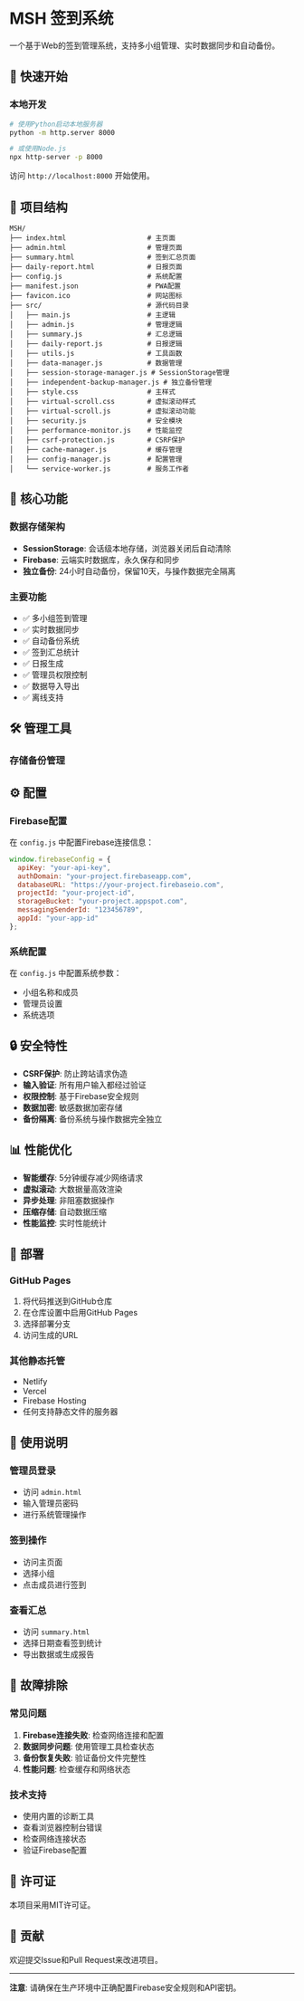 # MSH 签到系统

一个基于Web的签到管理系统，支持多小组管理、实时数据同步和自动备份。

## 🚀 快速开始

### 本地开发
```bash
# 使用Python启动本地服务器
python -m http.server 8000

# 或使用Node.js
npx http-server -p 8000
```

访问 `http://localhost:8000` 开始使用。

## 📁 项目结构

```
MSH/
├── index.html                    # 主页面
├── admin.html                    # 管理页面
├── summary.html                  # 签到汇总页面
├── daily-report.html             # 日报页面
├── config.js                     # 系统配置
├── manifest.json                 # PWA配置
├── favicon.ico                   # 网站图标
├── src/                          # 源代码目录
│   ├── main.js                   # 主逻辑
│   ├── admin.js                  # 管理逻辑
│   ├── summary.js                # 汇总逻辑
│   ├── daily-report.js           # 日报逻辑
│   ├── utils.js                  # 工具函数
│   ├── data-manager.js           # 数据管理
│   ├── session-storage-manager.js # SessionStorage管理
│   ├── independent-backup-manager.js # 独立备份管理
│   ├── style.css                 # 主样式
│   ├── virtual-scroll.css        # 虚拟滚动样式
│   ├── virtual-scroll.js         # 虚拟滚动功能
│   ├── security.js               # 安全模块
│   ├── performance-monitor.js    # 性能监控
│   ├── csrf-protection.js        # CSRF保护
│   ├── cache-manager.js          # 缓存管理
│   ├── config-manager.js         # 配置管理
│   └── service-worker.js         # 服务工作者
```

## 🔧 核心功能

### 数据存储架构
- **SessionStorage**: 会话级本地存储，浏览器关闭后自动清除
- **Firebase**: 云端实时数据库，永久保存和同步
- **独立备份**: 24小时自动备份，保留10天，与操作数据完全隔离

### 主要功能
- ✅ 多小组签到管理
- ✅ 实时数据同步
- ✅ 自动备份系统
- ✅ 签到汇总统计
- ✅ 日报生成
- ✅ 管理员权限控制
- ✅ 数据导入导出
- ✅ 离线支持

## 🛠️ 管理工具

### 存储备份管理

## ⚙️ 配置

### Firebase配置
在 `config.js` 中配置Firebase连接信息：
```javascript
window.firebaseConfig = {
  apiKey: "your-api-key",
  authDomain: "your-project.firebaseapp.com",
  databaseURL: "https://your-project.firebaseio.com",
  projectId: "your-project-id",
  storageBucket: "your-project.appspot.com",
  messagingSenderId: "123456789",
  appId: "your-app-id"
};
```

### 系统配置
在 `config.js` 中配置系统参数：
- 小组名称和成员
- 管理员设置
- 系统选项

## 🔒 安全特性

- **CSRF保护**: 防止跨站请求伪造
- **输入验证**: 所有用户输入都经过验证
- **权限控制**: 基于Firebase安全规则
- **数据加密**: 敏感数据加密存储
- **备份隔离**: 备份系统与操作数据完全独立

## 📊 性能优化

- **智能缓存**: 5分钟缓存减少网络请求
- **虚拟滚动**: 大数据量高效渲染
- **异步处理**: 非阻塞数据操作
- **压缩存储**: 自动数据压缩
- **性能监控**: 实时性能统计

## 🚀 部署

### GitHub Pages
1. 将代码推送到GitHub仓库
2. 在仓库设置中启用GitHub Pages
3. 选择部署分支
4. 访问生成的URL

### 其他静态托管
- Netlify
- Vercel
- Firebase Hosting
- 任何支持静态文件的服务器

## 📝 使用说明

### 管理员登录
- 访问 `admin.html`
- 输入管理员密码
- 进行系统管理操作

### 签到操作
- 访问主页面
- 选择小组
- 点击成员进行签到

### 查看汇总
- 访问 `summary.html`
- 选择日期查看签到统计
- 导出数据或生成报告

## 🔧 故障排除

### 常见问题
1. **Firebase连接失败**: 检查网络连接和配置
2. **数据同步问题**: 使用管理工具检查状态
3. **备份恢复失败**: 验证备份文件完整性
4. **性能问题**: 检查缓存和网络状态

### 技术支持
- 使用内置的诊断工具
- 查看浏览器控制台错误
- 检查网络连接状态
- 验证Firebase配置

## 📄 许可证

本项目采用MIT许可证。

## 🤝 贡献

欢迎提交Issue和Pull Request来改进项目。

---

**注意**: 请确保在生产环境中正确配置Firebase安全规则和API密钥。
